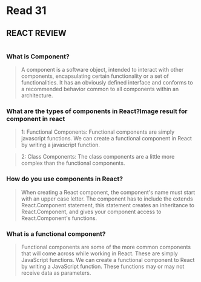 # Read 31

## REACT REVIEW

#
### What is Component?

>A component is a software object, intended to interact with other components, encapsulating certain functionality or a set of functionalities. It has an obviously defined interface and conforms to a recommended behavior common to all components within an architecture.

### What are the types of components in React?Image result for component in react

>1: Functional Components: Functional components are simply javascript functions. We can create a functional component in React by writing a javascript function.

>2: Class Components: The class components are a little more complex than the functional components.

### How do you use components in React?

>When creating a React component, the component's name must start with an upper case letter. The component has to include the extends React.Component statement, this statement creates an inheritance to React.Component, and gives your component access to React.Component's functions.

### What is a functional component?

> Functional components are some of the more common components that will come across while working in React. These are simply JavaScript functions. We can create a functional component to React by writing a JavaScript function. These functions may or may not receive data as parameters.